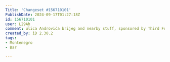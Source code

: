 ```yaml
---
Title: 'Changeset #156710101'
PublishDate: 2024-09-17T01:27:18Z
id: 156710101
user: L29Ah
comment: ulica Androvića brijeg and nearby stuff, sponsored by Third Fund of Montelibero
created_by: iD 2.30.2
tags:
- Montenegro
- Bar

---
```

